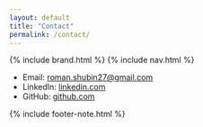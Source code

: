 ```yaml
---
layout: default
title: "Contact"
permalink: /contact/
---
```


{% include brand.html %}
{% include nav.html %}

- Email: [roman.shubin27@gmail.com](mailto:roman.shubin27@gmail.com)  
- LinkedIn: [linkedin.com](https://linkedin.com/in/roman-shubin-0a0a48300/)  
- GitHub: [github.com](https://github.com/romanrocks4)

{% include footer-note.html %}